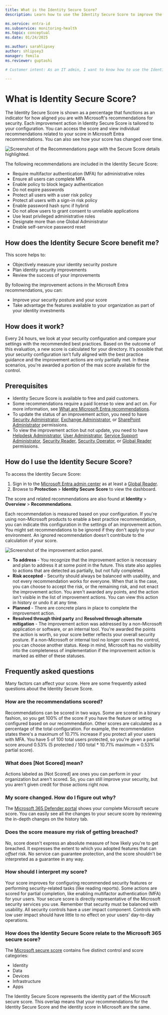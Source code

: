 ```yaml
---
title: What is the Identity Secure Score?
description: Learn how to use the Identity Secure Score to improve the security posture of your Microsoft Entra tenant.

ms.service: entra-id
ms.subservice: monitoring-health
ms.topic: conceptual
ms.date: 01/24/2025

ms.author: sarahlipsey
author: shlipsey3
manager: femila
ms.reviewer: guptashi

# Customer intent: As an IT admin, I want to know how to use the Identity Secure Score and related recommendations to improve the security posture of my Microsoft Entra tenant.

---
```

# What is Identity Secure Score?

The Identity Secure Score is shown as a percentage that functions as an indicator for how aligned you are with Microsoft's recommendations for security. Each improvement action in Identity Secure Score is tailored to your configuration. You can access the score and view individual recommendations related to your score in Microsoft Entra recommendations. You can also see how your score has changed over time. 

![Screenshot of the Recommendations page with the Secure Score details highlighted.](./media/concept-identity-secure-score/secure-score-overview.png)

The following recommendations are included in the Identity Secure Score:

- Require multifactor authentication (MFA) for administrative roles
- Ensure all users can complete MFA
- Enable policy to block legacy authentication
- Do not expire passwords
- Protect all users with a user risk policy
- Protect all users with a sign-in risk policy
- Enable password hash sync if hybrid
- Do not allow users to grant consent to unreliable applications
- Use least privileged administrative roles
- Designate more than one Global Administrator
- Enable self-service password reset

## How does the Identity Secure Score benefit me?

This score helps to:

- Objectively measure your identity security posture
- Plan identity security improvements
- Review the success of your improvements

By following the improvement actions in the Microsoft Entra recommendations, you can:

- Improve your security posture and your score
- Take advantage the features available to your organization as part of your identity investments

## How does it work?

Every 24 hours, we look at your security configuration and compare your settings with the recommended best practices. Based on the outcome of this evaluation, a new score is calculated for your directory. It’s possible that your security configuration isn’t fully aligned with the best practice guidance and the improvement actions are only partially met. In these scenarios, you're awarded a portion of the max score available for the control.

## Prerequisites

- Identity Secure Score is available to free and paid customers.
- Some recommendations require a paid license to view and act on. For more information, see [What are Microsoft Entra recommendations](overview-recommendations.md).
- To update the status of an improvement action, you need to have [Security Administrator](../role-based-access-control/permissions-reference.md#security-administrator), [Exchange Administrator](../role-based-access-control/permissions-reference.md#exchange-administrator), or [SharePoint Administrator](../role-based-access-control/permissions-reference.md#sharepoint-administrator) permissions.
- To view the improvement action but not update, you need to have [Helpdesk Administrator](../role-based-access-control/permissions-reference.md#helpdesk-administrator), [User Administrator](../role-based-access-control/permissions-reference.md#user-administrator), [Service Support Administrator](../role-based-access-control/permissions-reference.md#service-support-administrator), [Security Reader](../role-based-access-control/permissions-reference.md#security-reader), [Security Operator](../role-based-access-control/permissions-reference.md#security-operator), or [Global Reader](../role-based-access-control/permissions-reference.md#global-reader) permissions.

## How do I use the Identity Secure Score?

To access the Identity Secure Score:

1. Sign in to the [Microsoft Entra admin center](https://entra.microsoft.com) as at least a [Global Reader](~/identity/role-based-access-control/permissions-reference.md#global-reader).
1. Browse to **Protection** > **Identity Secure Score** to view the dashboard.

The score and related recommendations are also found at **Identity** > **Overview** > **Recommendations**.

Each recommendation is measured based on your configuration. If you're using non-Microsoft products to enable a best practice recommendation, you can indicate this configuration in the settings of an improvement action. You might set recommendations to be ignored if they don't apply to your environment. An ignored recommendation doesn't contribute to the calculation of your score.

![Screenshot of the improvement action panel.](./media/concept-identity-secure-score/identity-secure-score-ignore-or-non-microsoft-recommendations.png)

- **To address** - You recognize that the improvement action is necessary and plan to address it at some point in the future. This state also applies to actions that are detected as partially, but not fully completed.
- **Risk accepted** - Security should always be balanced with usability, and not every recommendation works for everyone. When that is the case, you can choose to accept the risk, or the remaining risk, and not enact the improvement action. You aren't awarded any points, and the action isn't visible in the list of improvement actions. You can view this action in history or undo it at any time.
- **Planned** - There are concrete plans in place to complete the improvement action.
- **Resolved through third party** and **Resolved through alternate mitigation** - The improvement action was addressed by a non-Microsoft application or software, or an internal tool. You're awarded the points the action is worth, so your score better reflects your overall security posture. If a non-Microsoft or internal tool no longer covers the control, you can choose another status. Keep in mind, Microsoft has no visibility into the completeness of implementation if the improvement action is marked as either of these statuses.

## Frequently asked questions

Many factors can affect your score. Here are some frequently asked questions about the Identity Secure Score.

### How are the recommendations scored?

Recommendations can be scored in two ways. Some are scored in a binary fashion, so you get 100% of the score if you have the feature or setting configured based on our recommendation. Other scores are calculated as a percentage of the total configuration. For example, the recommendation states there's a maximum of 10.71% increase if you protect all your users with MFA. You have 5 of 100 total users protected, so you're given a partial score around 0.53% (5 protected / 100 total * 10.71% maximum = 0.53% partial score).

### What does [Not Scored] mean?

Actions labeled as [Not Scored] are ones you can perform in your organization but aren't scored. So, you can still improve your security, but you aren't given credit for those actions right now.

### My score changed. How do I figure out why?

The [Microsoft 365 Defender portal](https://security.microsoft.com/) shows your complete Microsoft secure score. You can easily see all the changes to your secure score by reviewing the in-depth changes on the history tab.

### Does the score measure my risk of getting breached?

No, score doesn't express an absolute measure of how likely you're to get breached. It expresses the extent to which you adopted features that can *offset* risk. No service can guarantee protection, and the score shouldn't be interpreted as a guarantee in any way.

### How should I interpret my score?

Your score improves for configuring recommended security features or performing security-related tasks (like reading reports). Some actions are scored for partial completion, like enabling multifactor authentication (MFA) for your users. Your secure score is directly representative of the Microsoft security services you use. Remember that security must be balanced with usability. All security controls have a user impact component. Controls with low user impact should have little to no effect on your users' day-to-day operations.

### How does the Identity Secure Score relate to the Microsoft 365 secure score?

The [Microsoft secure score](/microsoft-365/security/defender/microsoft-secure-score) contains five distinct control and score categories:

- Identity
- Data
- Devices
- Infrastructure
- Apps

The Identity Secure Score represents the identity part of the Microsoft secure score. This overlap means that your recommendations for the Identity Secure Score and the identity score in Microsoft are the same.
